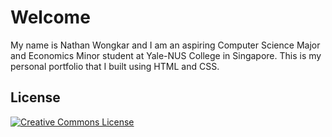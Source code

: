 # Welcome
My name is Nathan Wongkar and I am an aspiring Computer Science Major and Economics Minor student at Yale-NUS College in Singapore. This is my personal portfolio that I built using HTML and CSS.

## License
<a rel="license" href="https://creativecommons.org/licenses/by-nc-sa/4.0/"><img alt="Creative Commons License" style="border-width:0" src="https://i.creativecommons.org/l/by-nc-sa/4.0/88x31.png" /></a><br />
